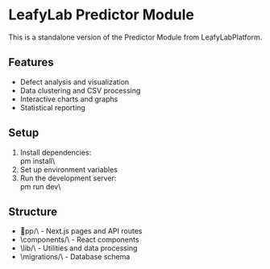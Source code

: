 ﻿# LeafyLab Predictor Module

This is a standalone version of the Predictor Module from LeafyLabPlatform.

## Features
- Defect analysis and visualization
- Data clustering and CSV processing
- Interactive charts and graphs
- Statistical reporting

## Setup
1. Install dependencies: \
pm install\
2. Set up environment variables
3. Run the development server: \
pm run dev\

## Structure
- \pp/\ - Next.js pages and API routes
- \components/\ - React components
- \lib/\ - Utilities and data processing
- \migrations/\ - Database schema
